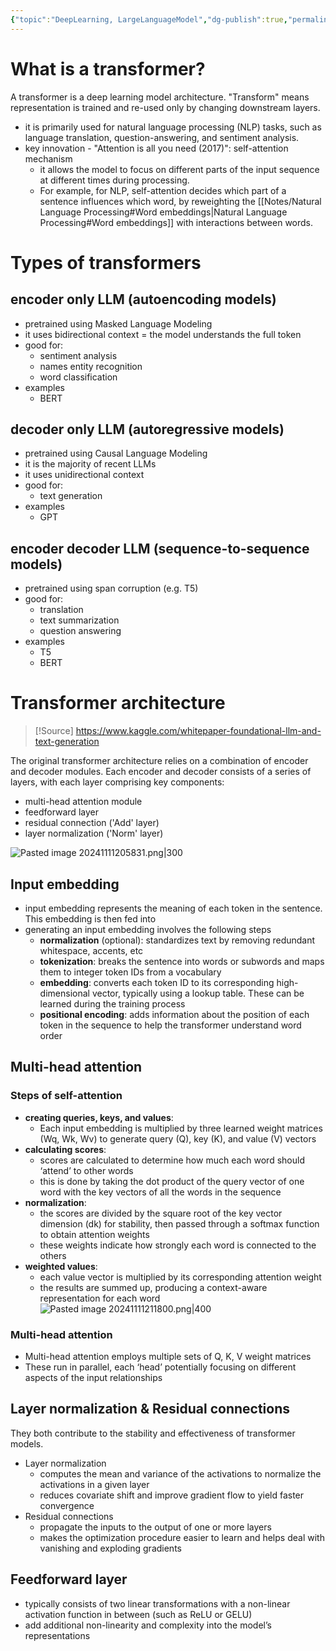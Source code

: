 ```yaml
---
{"topic":"DeepLearning, LargeLanguageModel","dg-publish":true,"permalink":"/Notes/Transformer/","dgPassFrontmatter":true,"noteIcon":""}
---
```


 
# What is a transformer?

A transformer is a deep learning model architecture. "Transform" means representation is trained and re-used only by changing downstream layers. 
- it is primarily used for natural language processing (NLP) tasks, such as language translation, question-answering, and sentiment analysis. 
- key innovation - "Attention is all you need (2017)": self-attention mechanism
	- it allows the model to focus on different parts of the input sequence at different times during processing. 
	- For example, for NLP, self-attention decides which part of a sentence influences which word, by reweighting the [[Notes/Natural Language Processing#Word embeddings\|Natural Language Processing#Word embeddings]] with interactions between words.

# Types of transformers
## encoder only LLM (autoencoding models)
- pretrained using Masked Language Modeling
- it uses bidirectional context = the model understands the full token
- good for:
	- sentiment analysis
	- names entity recognition
	- word classification
- examples
	- BERT
## decoder only LLM (autoregressive models)
- pretrained using Causal Language Modeling 
- it is the majority of recent LLMs
- it uses unidirectional context
- good for:
	- text generation
- examples
	- GPT
## encoder decoder LLM (sequence-to-sequence models)
- pretrained using span corruption (e.g. T5)
- good for:
	- translation
	- text summarization 
	- question answering
- examples
	- T5
	- BERT

# Transformer architecture
>[!Source]
>https://www.kaggle.com/whitepaper-foundational-llm-and-text-generation

The original transformer architecture relies on a combination of encoder and decoder
modules. Each encoder and decoder consists of a series of layers, with each layer comprising key components:
- multi-head attention module
- feedforward layer
- residual connection ('Add' layer)
- layer normalization ('Norm' layer)

![Pasted image 20241111205831.png|300](/img/user/_assets/images/Pasted%20image%2020241111205831.png)

## Input embedding
- input embedding represents the meaning of each token in the sentence. This embedding is then fed into
- generating an input embedding involves the following steps
	- **normalization** (optional): standardizes text by removing redundant whitespace, accents, etc
	- **tokenization**: breaks the sentence into words or subwords and maps them to integer token IDs from a vocabulary
	- **embedding**: converts each token ID to its corresponding high-dimensional vector, typically using a lookup table. These can be learned during the training process
	- **positional encoding**: adds information about the position of each token in the sequence to help the transformer understand word order
## Multi-head attention
### Steps of self-attention
- **creating queries, keys, and values**:
	- Each input embedding is multiplied by three learned weight matrices (Wq, Wk, Wv) to generate query (Q), key (K), and value (V) vectors
- **calculating scores**: 
	- scores are calculated to determine how much each word should ‘attend’ to other words
	- this is done by taking the dot product of the query vector of one word with the key vectors of all the words in the sequence
- **normalization**: 
	- the scores are divided by the square root of the key vector dimension (dk) for stability, then passed through a softmax function to obtain attention weights
	- these weights indicate how strongly each word is connected to the others
- **weighted values**: 
	- each value vector is multiplied by its corresponding attention weight
	- the results are summed up, producing a context-aware representation for each word
![Pasted image 20241111211800.png|400](/img/user/_assets/images/Pasted%20image%2020241111211800.png)
### Multi-head attention
- Multi-head attention employs multiple sets of Q, K, V weight matrices
- These run in parallel, each ‘head’ potentially focusing on different aspects of the input relationships
## Layer normalization & Residual connections
They both contribute to the stability and effectiveness of transformer models.
- Layer normalization 
	- computes the mean and variance of the activations to normalize the activations in a given layer
	- reduces covariate shift and improve gradient flow to yield faster convergence
- Residual connections 
	- propagate the inputs to the output of one or more layers
	- makes the optimization procedure easier to learn and helps deal with vanishing and exploding gradients
## Feedforward layer
- typically consists of two linear transformations with a non-linear activation function in between (such as ReLU or GELU)
- add additional non-linearity and complexity into the model’s representations



